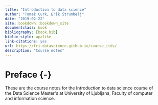 ```yaml
--- 
title: "Introduction to data science"
author: "Tomaž Curk, Erik Štrumbelj"
date: "2019-02-22"
site: bookdown::bookdown_site
documentclass: book
bibliography: [book.bib]
biblio-style: apalike
link-citations: yes
url: https://fri-datascience.github.io/course_itds/
description: "Course notes"
---
```


# Preface {-}

These are the course notes for the Introduction to data science course of the Data Science Master's at University of Ljubljana, Faculty of computer and information science.
